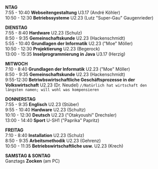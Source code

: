 __NTAG__<br>
7:55 - 10:40 **Webseitengestaltung** U3.17 (André Köhler)<br>
10:50 - 12:30 **Betriebssysteme** U2.23 (Lutz "Super-Gau" Gaugenrieder)<br>

__DIENSTAG__<br>
7:55 - 8:40 **Hardware** U2.23 (Schulz)<br>
8:50 - 9:35 **Gemeinschaftskunde** U2.23 (Hackenschmidt)<br>
5:55 - 10:40 **Grundlagen der Informatik** U2.23 ("Moe" Möller)<br>
10:50 - 12:30 **Projektierung** U2.23 (Begerock)<br>
13:00 - 15:35 **Inselprogrammierung in Java** U3.17 (Herzig)<br>

__MITWOCH__<br>
7:10 - 8:40 **Grundlagen der Informatik** U2.23 ("Moe" Möller)<br>
8:50 - 9:35 **Gemeinschaftskunde** U2.23 (Hackenschmidt)<br>
9:55-12:30 **Betriwbswirtschaftliche Geschäftsprozesse in der Volkswirtschaft** U2.23 (Dr. Neudel) `//Natürlich hat wirtschaft den längsten namen; will wohl was kompensieren`<br>

__DONNERSTAG__<br>
7:55 - 9:35 **Englisch** U2.23 (Stüber)<br>
9:55 - 10:40 **Hardware** U2.23 (Schultz)<br>
10:10 - 12:30 **Deutsch** U2.23 ("Otakyoushi" Drechsler)<br>
13:00 - 14:40 **Sport** U-SH1 ("Paprika" Papritz)<br>

__FREITAG__<br>
7:10 - 8:40 **Installation** U2.23 (Schulz)<br>
8:50 - 9:35 **Arbeitsmethodik** U2.23 (Gehrenz)<br>
10:50 - 11:35 **Betriebswirtschaftliche usw.** U2.23 (Krech)<br>

__SAMSTAG & SONTAG__<br>
Ganztags **Zocken** (am PC)<br>

